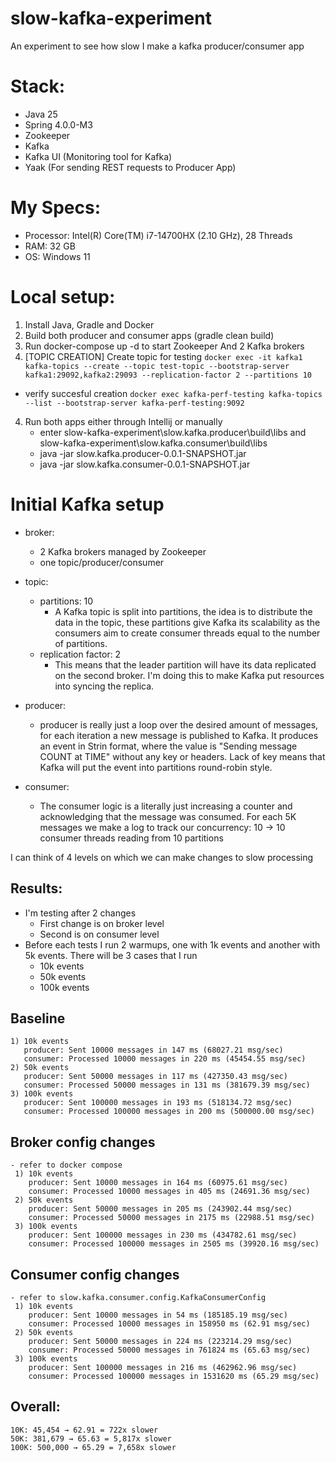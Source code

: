 # slow-kafka-experiment
An experiment to see how slow I make a kafka producer/consumer app

# Stack:
 - Java 25 
 - Spring 4.0.0-M3
 - Zookeeper
 - Kafka 
 - Kafka UI (Monitoring tool for Kafka)
 - Yaak (For sending REST requests to Producer App)

# My Specs:
 - Processor: Intel(R) Core(TM) i7-14700HX (2.10 GHz), 28 Threads
 - RAM: 32 GB
 - OS: Windows 11

# Local setup:
 1. Install Java, Gradle and Docker
 2. Build both producer and consumer apps (gradle clean build)
 2. Run docker-compose up -d to start Zookeeper And 2 Kafka brokers 
 3. [TOPIC CREATION] Create topic for testing ``docker exec -it kafka1 kafka-topics --create --topic test-topic --bootstrap-server kafka1:29092,kafka2:29093 --replication-factor 2 --partitions 10``
   - verify succesful creation ``docker exec kafka-perf-testing kafka-topics --list --bootstrap-server kafka-perf-testing:9092``
 4. Run both apps either through Intellij or manually
     - enter slow-kafka-experiment\slow.kafka.producer\build\libs and slow-kafka-experiment\slow.kafka.consumer\build\libs
     - java -jar slow.kafka.producer-0.0.1-SNAPSHOT.jar
     - java -jar slow.kafka.consumer-0.0.1-SNAPSHOT.jar

# Initial Kafka setup 
 - broker: 
   - 2 Kafka brokers managed by Zookeeper
   - one topic/producer/consumer 

 - topic:
   - partitions: 10 
     - A Kafka topic is split into partitions, the idea is to distribute the data in the topic, these partitions give Kafka its scalability as the consumers aim to create consumer threads equal to the number of partitions.
   - replication factor: 2 
     - This means that the leader partition will have its data replicated on the second broker.
     I'm doing this to make Kafka put resources into syncing the replica.

- producer:
  - producer is really just a loop over the desired amount of messages, for each iteration a new message is published to Kafka.
    It produces an event in Strin format, where the value is "Sending message COUNT at TIME" without any key or headers. Lack of key means that Kafka will put the event into partitions 
    round-robin style.
  
- consumer:
  - The consumer logic is a literally just increasing a counter and acknowledging that the message was consumed. For each 5K messages we make a log to track our
   concurrency: 10 -> 10 consumer threads reading from 10 partitions 

I can think of 4 levels on which we can make changes to slow processing

## Results:
 - I'm testing after 2 changes 
    - First change is on broker level
    - Second is on consumer level
 - Before each tests I run 2 warmups, one with 1k events and another with 5k events.
   There will be 3 cases that I run
    - 10k events 
    - 50k events 
    - 100k events

## Baseline
    1) 10k events   
       producer: Sent 10000 messages in 147 ms (68027.21 msg/sec) 
       consumer: Processed 10000 messages in 220 ms (45454.55 msg/sec)
    2) 50k events
       producer: Sent 50000 messages in 117 ms (427350.43 msg/sec)
       consumer: Processed 50000 messages in 131 ms (381679.39 msg/sec)
    3) 100k events
       producer: Sent 100000 messages in 193 ms (518134.72 msg/sec)
       consumer: Processed 100000 messages in 200 ms (500000.00 msg/sec)
 
## Broker config changes 
    - refer to docker compose
     1) 10k events 
        producer: Sent 10000 messages in 164 ms (60975.61 msg/sec)
        consumer: Processed 10000 messages in 405 ms (24691.36 msg/sec)
     2) 50k events
        producer: Sent 50000 messages in 205 ms (243902.44 msg/sec)
        consumer: Processed 50000 messages in 2175 ms (22988.51 msg/sec)
     3) 100k events
        producer: Sent 100000 messages in 230 ms (434782.61 msg/sec)
        consumer: Processed 100000 messages in 2505 ms (39920.16 msg/sec)

## Consumer config changes 
    - refer to slow.kafka.consumer.config.KafkaConsumerConfig
     1) 10k events 
        producer: Sent 10000 messages in 54 ms (185185.19 msg/sec)
        consumer: Processed 10000 messages in 158950 ms (62.91 msg/sec)
     2) 50k events
        producer: Sent 50000 messages in 224 ms (223214.29 msg/sec)
        consumer: Processed 50000 messages in 761824 ms (65.63 msg/sec) 
     3) 100k events       
        producer: Sent 100000 messages in 216 ms (462962.96 msg/sec)
        consumer: Processed 100000 messages in 1531620 ms (65.29 msg/sec)  

## Overall:
    10K: 45,454 → 62.91 = 722x slower
    50K: 381,679 → 65.63 = 5,817x slower
    100K: 500,000 → 65.29 = 7,658x slower